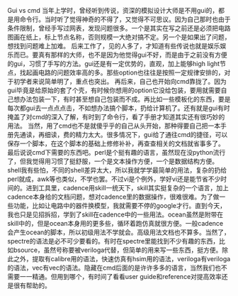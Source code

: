 Gui vs cmd
当年上学时，曾经听到传说，资深的模拟设计大师是不用gui的，都是用命令行。当时听了觉得神奇的不得了，又觉得不可思议。因为自己那时也由于条件限制，曾经手写过网表，发现问题很多。一个是其实在写之前还是必须把电路图画在纸上，标上节点名称，否则规模一大绝对搞不定。另一个是如果出了问题，想找到问题难上加难。
后来工作了，见的人多了，才知道有些传说也就是娱乐娱乐而已。要真有那样的大师，也不是因为他觉得gui不好，而是由于之前没有方便的gui，习惯了手写的方法。gui还是有一定优势的，直观，加上能够high light节点，找起画电路的问题效率高的多。那些option也往往是按照一定规律安排的，对于初学者来说简单明了，重点也突出。
再后来，自己也开始向cmd靠拢了。因为gui毕竟是给原始的套了个壳，有时候你想用的option它没给包装，要用就需要自己想办法包装一下，有时甚至想自己包装而不成。再比如一些模板化的东西，要是每次都gui去一点点点击，不如想办法搞个脚本，扔给计算机了。还有就是gui有时掩盖了对cmd的深入了解，有时到了命令行，看了手册才知道其实还有很巧妙的用法。
当然，用了cmd也不是就傻乎乎的自己从头开始，那种得要自己把一本手册先通读，再细读，费的精力太大。很多情况下，gui给了通往cmd的捷径，可以保存一个脚本，在这个脚本的基础上修修补补，再查查相关的文档就省事多了。
最后说说cmd下需要的东西吧。perl是个挺有趣的语言，虽然现在没python流行了，但我觉得用习惯了挺舒服，一个是文本操作方便，一个是数据结构方便。shell我有些怕，不同的shell差异太大，所以我就学学最简单的用法，复杂的扔给perl就成，awk等也类似，不学也罢。不过vi是个例外，学好vi还是能节省不少时间的。进到工具里，cadence用skill一统天下，skill其实挺复杂的一个语言，加上cadence本身给的文档问题，想对cadence里的数据操作，很难很难。为了做一些功能，比如让电路中的器件换模型，我就需要不停的google才行。直到今天，我也只是见招拆招，学到了skill在cadence中的一些用法。ocean虽然是附带在skill中的，但是ocean本身用的更多些，循环着跑仿真就很方便。一般cadence 会产生ocean的脚本，所以初级用法不学就会。高级用法文档也不算多。当然了，spectre的语法是必不可少要看的。有时在spectre里能找到不少有趣的东西，比如bsource，虽然号称要被veriloga代替，但简单的用来写一些东西，挺方便。除此之外，提取有calibre用的语法，快速仿真有hsim用的语法，veriloga有veriloga的语法，vec有vec的语法。隐藏在cmd后面的是许许多多的语言，当然我们也不需要一一精通。但用到哪个，有时间了看看user guide和reference对提高效率还是很有帮助的。
 

